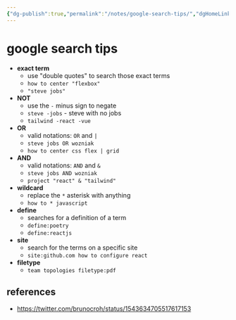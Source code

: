 ```yaml
---
{"dg-publish":true,"permalink":"/notes/google-search-tips/","dgHomeLink":true,"dgPassFrontmatter":false}
---
```


# google search tips

- **exact term**
    - use "double quotes" to search those exact terms
    - `how to center "flexbox"`
    - `"steve jobs"`
- **NOT**
    - use the `-` minus sign to negate
    - `steve -jobs` - steve with no jobs
    - `tailwind -react -vue`
- **OR**
    - valid notations: `OR` and `|`
    - `steve jobs OR wozniak`
    - `how to center css flex | grid`
- **AND**
    - valid notations: `AND` and `&`
    - `steve jobs AND wozniak`
    - `project "react" & "tailwind"`
- **wildcard**
    - replace the `*` asterisk with anything
    - `how to * javascript`
- **define**
    - searches for a definition of a term
    - `define:poetry`
    - `define:reactjs`
- **site**
    - search for the terms on a specific site
    - `site:github.com how to configure react`
- **filetype**
    - `team topologies filetype:pdf`





## references

- <https://twitter.com/brunocroh/status/1543634705517617153>
